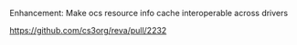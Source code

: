 Enhancement: Make ocs resource info cache interoperable across drivers

https://github.com/cs3org/reva/pull/2232